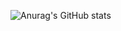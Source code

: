![Anurag's GitHub stats](https://github-readme-stats.vercel.app/api?username=PeurDeLaFaiblesse&theme=cobalt&show_icons=true)
